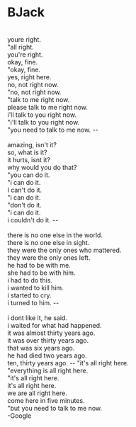 # BJack
 <br />
youre right. <br />
"all right. <br />
you're right. <br />
okay, fine. <br />
"okay, fine. <br />
yes, right here. <br />
no, not right now. <br />
"no, not right now. <br />
"talk to me right now. <br />
please talk to me right now. <br />
i'll talk to you right now. <br />
"i'll talk to you right now. <br />
"you need to talk to me now. -- <br />
 <br />
amazing, isn't it? <br />
so, what is it? <br />
it hurts, isnt it? <br />
why would you do that? <br />
"you can do it. <br />
"i can do it. <br />
I can't do it. <br />
"i can do it. <br />
"don't do it. <br />
"i can do it. <br />
i couldn't do it. -- <br />
 <br />
there is no one else in the world. <br />
there is no one else in sight. <br />
they were the only ones who mattered. <br />
they were the only ones left. <br />
he had to be with me. <br />
she had to be with him. <br />
i had to do this. <br />
i wanted to kill him. <br />
i started to cry. <br />
i turned to him. -- <br />
 <br />
i dont like it, he said. <br />
i waited for what had happened. <br />
it was almost thirty years ago. <br />
it was over thirty years ago. <br />
that was six years ago. <br />
he had died two years ago. <br />
ten, thirty years ago. -- "it's all right here. <br />
"everything is all right here. <br />
"it's all right here. <br />
it's all right here. <br />
we are all right here. <br />
come here in five minutes. <br />
"but you need to talk to me now. <br />
-Google
